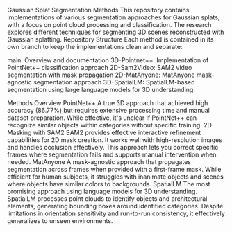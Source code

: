 Gaussian Splat Segmentation Methods
This repository contains implementations of various segmentation approaches for Gaussian splats, with a focus on point cloud processing and classification. The research explores different techniques for segmenting 3D scenes reconstructed with Gaussian splatting.
Repository Structure
Each method is contained in its own branch to keep the implementations clean and separate:

main: Overview and documentation
3D-Pointnet++: Implementation of PointNet++ classification approach
2D-Sam2Video: SAM2 video segmentation with mask propagation
2D-MatAnyone: MatAnyone mask-agnostic segmentation approach
3D-SpatialLM: SpatialLM-based segmentation using large language models for 3D understanding

Methods Overview
PointNet++
A true 3D approach that achieved high accuracy (86.77%) but requires extensive processing time and manual dataset preparation. While effective, it's unclear if PointNet++ can recognize similar objects within categories without specific training.
2D Masking with SAM2
SAM2 provides effective interactive refinement capabilities for 2D mask creation. It works well with high-resolution images and handles occlusion effectively. This approach lets you correct specific frames where segmentation fails and supports manual intervention when needed.
MatAnyone
A mask-agnostic approach that propagates segmentation across frames when provided with a first-frame mask. While efficient for human subjects, it struggles with inanimate objects and scenes where objects have similar colors to backgrounds.
SpatialLM
The most promising approach using language models for 3D understanding. SpatialLM processes point clouds to identify objects and architectural elements, generating bounding boxes around identified categories. Despite limitations in orientation sensitivity and run-to-run consistency, it effectively generalizes to unseen environments.
